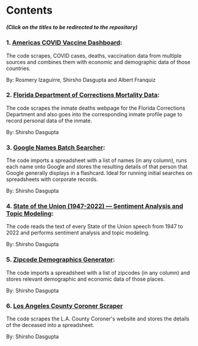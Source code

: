 # Contents

##### (Click on the titles to be redirected to the repository)

### 1. [Americas COVID Vaccine Dashboard](https://github.com/shirshod/americas_covidvaccine_dashboard):
The code scrapes, COVID cases, deaths, vaccination data from multiple sources and combines them with economic and demographic data of those countries. 

By: Rosmery Izaguirre, Shirsho Dasgupta and Albert Franquiz


### 2. [Florida Department of Corrections Mortality Data](https://github.com/shirshod/fdc_inmatedeaths_scraper):
The code scrapes the inmate deaths webpage for the Florida Corrections Department and also goes into the corresponding inmate profile page to record personal data of the inmate.

By: Shirsho Dasgupta


### 3. [Google Names Batch Searcher](https://github.com/shirshod/google_name_batchsearcher):
The code imports a spreadsheet with a list of names (in any column), runs each name onto Google and stores the resulting details of that person that Google generally displays in a flashcard. Ideal for running initial searches on spreadsheets with corporate records. 

By: Shirsho Dasgupta


### 4. [State of the Union (1947-2022) — Sentiment Analysis and Topic Modeling](https://github.com/shirshod/sotu_textanalysis):
The code reads the text of every State of the Union speech from 1947 to 2022 and performs sentiment analysis and topic modeling. 

By: Shirsho Dasgupta


### 5. [Zipcode Demographics Generator](https://github.com/shirshod/zipcode_demographics_generator):
The code imports a spreadsheet with a list of zipcodes (in any column) and stores relevant demographic and economic data of those places. 

By: Shirsho Dasgupta

### 6. [Los Angeles County Coroner Scraper](https://github.com/shirshod/la_countycoroner_scraper)
The code scrapes the L.A. County Coroner's website and stores the details of the deceased into a spreadsheet. 

By: Shirsho Dasgupta
